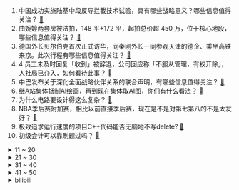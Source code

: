 1. 中国成功实施陆基中段反导拦截技术试验，具有哪些战略意义？哪些信息值得关注？ [:link:](https://www.zhihu.com/question/595651714)
2. 曲婉婷两套房被法拍，148 平+172 平，起拍总价超 450 万，位于核心地段，哪些信息值得关注？ [:link:](https://www.zhihu.com/question/595579031)
3. 德国外长贝尔伯克首次正式访华，同秦刚外长一同参观天津的德企、乘坐高铁来京。此次行程有哪些信息值得关注？ [:link:](https://www.zhihu.com/question/595565109)
4. 4 员工未及时回复「收到」被辞退，公司回应称「不服从管理，有权开除」，人社局已介入，如何看待此事？ [:link:](https://www.zhihu.com/question/595570920)
5. 中巴发布关于深化全面战略伙伴关系的联合声明，有哪些信息值得关注？ [:link:](https://www.zhihu.com/question/595659639)
6. 继A站集体抵制AI绘画，再到现在集体取AI图，你们有什么看法？ [:link:](https://www.zhihu.com/question/595580694)
7. 为什么电路要设计得这么复杂？ [:link:](https://www.zhihu.com/question/492885806)
8. NBA季后赛附加赛，相比以前直接季后赛，现在是不是对第七第八的不是太友好？ [:link:](https://www.zhihu.com/question/595083213)
9. 极致追求运行速度的项目C++代码能否无脑地不写delete? [:link:](https://www.zhihu.com/question/595253607)
10. 初级会计可以靠刷题过吗？ [:link:](https://www.zhihu.com/question/276820509)
<details>
<summary>11 ~ 20</summary>

11. 究竟是努力重要还是运气重要? [:link:](https://www.zhihu.com/question/595533091)
12. 如何看待日本一拉面店禁止在人员高峰时期边吃面边看手机，店长称「口感会变差、有损厨师尊严」？ [:link:](https://www.zhihu.com/question/594785284)
13. 作为东吴唯一有战略眼光的大战略家鲁肃，提出借地时为什么没有考虑到以后会刘备拖欠不还？ [:link:](https://www.zhihu.com/question/594913010)
14. CBA 季后赛上海男篮 108:104 江苏男篮，最后时刻江苏离奇失误被打 12:2，如何评价比赛？ [:link:](https://www.zhihu.com/question/595624248)
15. 涉嫌泄露机密文件，21 岁美国民警卫队队员被捕，他将面临哪些处罚？还有哪些信息值得关注？ [:link:](https://www.zhihu.com/question/595517739)
16. 为什么九成的手机品牌都消失了？未来的手机市场将是一种什么样的局面？ [:link:](https://www.zhihu.com/question/595591026)
17. 波兰政要称「若乌克兰战败，中国大陆或第二天就打台湾」，遭中方驳斥，如何评价这一言论？ [:link:](https://www.zhihu.com/question/595521347)
18. 谈了十年，今年28，青春都给他了，刚订婚两个月，有点没勇气分手，可以骂醒我吗? [:link:](https://www.zhihu.com/question/593281919)
19. 首位菲尔兹奖华人得主丘成桐表示，AI 取代人类的言论多是危言耸听，很多是为了融资，如何看待这一观点？ [:link:](https://www.zhihu.com/question/595528534)
20. 杭州出台落户新政，大专可直接落户，全面放开县域落户政策，杭州去年人口增超 17 万，哪些信息值得关注？ [:link:](https://www.zhihu.com/question/595457145)
</details>
<details>
<summary>21 ~ 30</summary>

21. 户外露营装备都有什么好东西推荐？ [:link:](https://www.zhihu.com/question/331094094)
22. 早上跑完步可以睡个回笼觉吗？还是直接去上班，哪个比较好？ [:link:](https://www.zhihu.com/question/594001005)
23. 融创中国停牌超一年后归来，两日累计跌超 60%，如何看待其市场前景？当前房地产业还面临哪些风险？ [:link:](https://www.zhihu.com/question/595541445)
24. 《最终幻想 16》25 分钟全新实机演示公开 ，你有哪些期待或者想说的？ [:link:](https://www.zhihu.com/question/595507377)
25. 翡翠为什么以绿为贵？ [:link:](https://www.zhihu.com/question/589229690)
26. 家里人遭遇过什么病痛让你最揪心？ [:link:](https://www.zhihu.com/question/586676694)
27. 宇宙中有哪些很美丽，很震撼，很神奇的现象？ [:link:](https://www.zhihu.com/question/396275076)
28. 在古代拿块小石头镀银后，能当银子去买东西吗？ [:link:](https://www.zhihu.com/question/589065183)
29. 如何评价《水浒传》中的高俅？ [:link:](https://www.zhihu.com/question/58624107)
30. 怎么突然发现意识中的古人头发都很多，古代男人都不掉发的吗？ [:link:](https://www.zhihu.com/question/595118134)
</details>
<details>
<summary>31 ~ 40</summary>

31. 银保监会称「以元宇宙、虚拟货币、数字藏品等为噱头的集资变种有所抬头」，哪些风险需要注意？该如何化解？ [:link:](https://www.zhihu.com/question/595577923)
32. 有哪些你小时候幻想过的智能生活脑洞，如今已经被科技家电实现？ [:link:](https://www.zhihu.com/question/595573447)
33. 有哪些诗句让你觉得是人间绝句? [:link:](https://www.zhihu.com/question/593751100)
34. 《名侦探柯南》按原作毛利兰应该怎么塑造，才能和灰原媲美？ [:link:](https://www.zhihu.com/question/594522500)
35. 为什么感觉天上的星星越来越少？ [:link:](https://www.zhihu.com/question/583596152)
36. 人到中年，该如何努力？ [:link:](https://www.zhihu.com/question/267633362)
37. 怎么看待鲁迅所说的人际“隔膜”？ [:link:](https://www.zhihu.com/question/506345924)
38. 有没有一些建议能让男生的气质更加清爽、干净，阳光？ [:link:](https://www.zhihu.com/question/594975025)
39. 哈兰德 45 球打破英超球员单赛季进球纪录，超越范尼萨拉赫，你认为哈兰德能达到什么样的高度？ [:link:](https://www.zhihu.com/question/595096544)
40. 目前国际上是否有一些较为先进的技术，可以减少沙尘天气的发生，或者减轻其对人类的影响？有哪些值得学习？ [:link:](https://www.zhihu.com/question/595438928)
</details>
<details>
<summary>41 ~ 50</summary>

41. 如何评价2023Mathorcup A题？ [:link:](https://www.zhihu.com/question/595289160)
42. 看过《长月烬明》的原著《黑月光拿稳 BE 剧本》的人真的会喜欢叶冰裳吗？ [:link:](https://www.zhihu.com/question/525937902)
43. 人类是不是自然界最适合慢跑的生物？ [:link:](https://www.zhihu.com/question/595503263)
44. 有没有现在想起来还会满眼笑意的事？ [:link:](https://www.zhihu.com/question/592716224)
45. 《原神》3.6 版本已更新，你的体验如何？ [:link:](https://www.zhihu.com/question/595118408)
46. 新手如何确定第一次练卧推需要的重量？ [:link:](https://www.zhihu.com/question/594214303)
47. 家里常见的家电，有哪些需要定期深度清洁？ [:link:](https://www.zhihu.com/question/593485928)
48. 开封值得去玩吗？ [:link:](https://www.zhihu.com/question/288306877)
49. 露营的乐趣是什么？ [:link:](https://www.zhihu.com/question/448161030)
50. 为什么手机比相机像素高那么多？但还有很多人选择相机？ [:link:](https://www.zhihu.com/question/594939637)
</details><details>
<summary>bilibili</summary>

1. YOASOBI アイドル(Idol) Official Music Video [:link:](//www.bilibili.com/video/BV17h411u7sb)
2. 你画你的我猜我的（4） [:link:](//www.bilibili.com/video/BV1Um4y1B724)
3. 祝贺我的朋友在美食领域成功进修！ [:link:](//www.bilibili.com/video/BV1kg4y1u7Jf)
4. “蒙哥马利”为啥会被苏军解救？【硬核狠人51】 [:link:](//www.bilibili.com/video/BV1Xo4y1n7yT)
5. 我的“没用”脚踏，真的帮到人了！ [:link:](//www.bilibili.com/video/BV1QL41127Pm)
6. 当外地人误入陕西碳水大集，这场面，直接傻眼了… [:link:](//www.bilibili.com/video/BV1vh411M7wU)
7. “中国作协只养一个人，那也该是史铁生”【寻找·史铁生】 [:link:](//www.bilibili.com/video/BV1pM411K7r8)
8. 这个山歌对唱是什么水平？ [:link:](//www.bilibili.com/video/BV1Yo4y1n76A)
9. 【IGN】《塞尔达传说 王国之泪》最终预告 [:link:](//www.bilibili.com/video/BV1Zh411M7P7)
10. 【阿正】华为MateXS2和PocketS折叠评测，5万次折叠会翻车吗？ [:link:](//www.bilibili.com/video/BV1Fs4y1K7hN)
<details>
<summary>11 ~ 20</summary>

11. 这都是啥啊???(5) [:link:](//www.bilibili.com/video/BV1No4y1H7mY)
12. 【原神须弥一条龙全收集】须弥3.6荒石苍漠/浮罗囿(成就数247)宝箱+神瞳+摩拉堆+净光翎/精准分类/路线规划/草之印获取途径/探索度/原神3.6 [:link:](//www.bilibili.com/video/BV1P24y1A7J4)
13. 当你的母亲突然决定养一只猫… [:link:](//www.bilibili.com/video/BV1ho4y187r9)
14. 傻子是怎么炼成的 [:link:](//www.bilibili.com/video/BV1AT411s7tf)
15. 挑战参加中国好声音！我看看怎么事儿 [:link:](//www.bilibili.com/video/BV1qm4y1m7iy)
16. 旺旺仙贝：40年了，配方终于被破解了 [:link:](//www.bilibili.com/video/BV1Ns4y127fF)
17. 挣大钱了，就不直播了？ [:link:](//www.bilibili.com/video/BV1U24y1w7zK)
18. 2023明日方舟嘉年华「幕后制作记录」 [:link:](//www.bilibili.com/video/BV1ph411u7Pa)
19. 当我在外面叫女友嫂子，她居然逐渐疯狂了起来！ [:link:](//www.bilibili.com/video/BV16L411f7mo)
20. 这流畅度堪称恐怖，日本神级定格动画《HIDARI 甚五郎》 [:link:](//www.bilibili.com/video/BV1Dv4y1H7oB)
</details>
<details>
<summary>21 ~ 30</summary>

21. “在肚中相逢” [:link:](//www.bilibili.com/video/BV1WN411w7Gh)
22. 【张杰】融合传统元素《身骑白马》纯享舞台 [:link:](//www.bilibili.com/video/BV1jc411p797)
23. 神级翻译：佛跳墙（God use VPN），承包我一天笑点… [:link:](//www.bilibili.com/video/BV1VM411K7U2)
24. 《圣诞快乐劳伦斯先生》天津道乐团演奏 [:link:](//www.bilibili.com/video/BV1mM4y117Mc)
25. 老师听完我的课前演讲，都疯了 [:link:](//www.bilibili.com/video/BV1cv4y1H7c3)
26. 首次挑战活章鱼！排名第一的韩国料理99元自助无限吃？【为毛这么鼎ep03-济州食堂】 [:link:](//www.bilibili.com/video/BV1PN411w7oS)
27. 骑行青海，即将前往无人区，荒原上找了个涵洞住下感觉不错 [:link:](//www.bilibili.com/video/BV1V24y1A7vC)
28. 蚊·香哪儿，全款拿下 [:link:](//www.bilibili.com/video/BV1y24y1w7kF)
29. 【原神】3.6沙漠宝箱+草神瞳+净光翎全收集（成就数247+2） [:link:](//www.bilibili.com/video/BV1xL411m7de)
30. 纸嫁衣 | 郑家大宅风情庭院，4月28日等你来！ [:link:](//www.bilibili.com/video/BV11h411M7mJ)
</details>
<details>
<summary>31 ~ 40</summary>

31. 一年减肥100斤！从吃到练，这个日剧全讲透了！ [:link:](//www.bilibili.com/video/BV1Fh411u73r)
32. 喝，长大了 [:link:](//www.bilibili.com/video/BV1Um4y1B761)
33. 新疆.艾力扎提抓饭 厨子探店¥124 [:link:](//www.bilibili.com/video/BV1vs4y1K7Ko)
34. 踏遍千山万水也要找到你#挑战#踏遍千山万水也要找到你 [:link:](//www.bilibili.com/video/BV1mh411g7o9)
35. 网友锐评明星拍照，点开前没想到这么好笑！【红毯高速慢镜头】 [:link:](//www.bilibili.com/video/BV1hc411p7Kf)
36. 你为什么总是觉得无聊？ [:link:](//www.bilibili.com/video/BV1RM4y117yB)
37. 【原神动画】种门咖啡厅！爆肝1000+张 [:link:](//www.bilibili.com/video/BV1qM4y1C7bd)
38. 这是一个很沉重的视频，有需求的可以喊我！ [:link:](//www.bilibili.com/video/BV1v24y1w7tH)
39. 重庆冲刺满分！！！！ [:link:](//www.bilibili.com/video/BV12M4y1C7wS)
40. SEVENTEEN 10th Mini Album 'FML' F*ck My Life : Life in a minute [:link:](//www.bilibili.com/video/BV1pa4y1N77i)
</details>
<details>
<summary>41 ~ 50</summary>

41. 谁敢相信这群e人是第一天见面 [:link:](//www.bilibili.com/video/BV1qM4y1C7ZL)
42. 送老爸一台帕拉梅拉 [:link:](//www.bilibili.com/video/BV1uh4y1W7Hu)
43. 【全明星】⚡Salt⚡ [:link:](//www.bilibili.com/video/BV1jT411W79u)
44. ๏ เ เ ค เ ๏ ๏ ๏ ๏ ๏ เ ค เ [:link:](//www.bilibili.com/video/BV1zN411w7EG)
45. 做了一个没有尽头的梦 [:link:](//www.bilibili.com/video/BV1Vm4y1m7mY)
46. 和老板同事相处的都很愉快！ [:link:](//www.bilibili.com/video/BV17k4y1e79L)
47. 看职场小白如何整顿女上司 [:link:](//www.bilibili.com/video/BV1ws4y1P7sJ)
48. 一口气看完2022韩剧《黑话律师》 [:link:](//www.bilibili.com/video/BV1jV4y1Z7J6)
49. 解除封印 [:link:](//www.bilibili.com/video/BV1zh411M7sh)
50. 这 就 是 仙 儿 ！ [:link:](//www.bilibili.com/video/BV13V4y1Z7U6)
</details>
<details>
<summary>51 ~ 60</summary>

51. 刘备惊魂时刻落水戏，我究竟是如何拍的？ [:link:](//www.bilibili.com/video/BV1ms4y1m7Ch)
52. “同志们，我们新中国再见！” [:link:](//www.bilibili.com/video/BV1va4y1N7aN)
53. 每天的放学时间就是我的巅峰时刻 [:link:](//www.bilibili.com/video/BV1Gv4y1H7gF)
54. 【花小烙】为什么我们身体会长出痔疮这种东西？ [:link:](//www.bilibili.com/video/BV1vX4y1r74x)
55. 【第五人格-五周年全角色群像曲】-故园萦梦 [:link:](//www.bilibili.com/video/BV1hj411c7Lm)
56. chatGPT大战缅北杀猪盘 [:link:](//www.bilibili.com/video/BV1ws4y1K7Nd)
57. 《原神》EP - 四时旋舞之熙 [:link:](//www.bilibili.com/video/BV1dh411g7a9)
58. 申鹤金曲《心如止水》 [:link:](//www.bilibili.com/video/BV1EN411w7XW)
59. 穿的很潮 可惜地铁安保不懂人心【没有说安保不好的意思，没有说地铁不好的意思，没有说穿一样长袜子的人不好的意思，没有说人心不好的意思，括号后面加的没有冒犯的意思】 [:link:](//www.bilibili.com/video/BV1Nm4y1m7sh)
60. 小黑子有完没完啊！ [:link:](//www.bilibili.com/video/BV1wM4y127WR)
</details>
<details>
<summary>61 ~ 70</summary>

61. 【原神x纳西妲】铃芽之旅 （草之王拯救与牺牲的故事） [:link:](//www.bilibili.com/video/BV1Jm4y1m7uw)
62. 捐了20万，我成了“诈骗犯” [:link:](//www.bilibili.com/video/BV1ea4y1N7JA)
63. 86岁爷爷挑战读私信day2 [:link:](//www.bilibili.com/video/BV19L41127BK)
64. 【海警执法员汪晓龙在与不法分子斗争中壮烈牺牲】 [:link:](//www.bilibili.com/video/BV1EN411w7qS)
65. 胖龙大战拉开帷幕！ [:link:](//www.bilibili.com/video/BV12X4y1r7nd)
66. 成本只需要4块钱的“穷鬼”拌饭 [:link:](//www.bilibili.com/video/BV1YL411m7En)
67. 卷死官方系列——草神单曲《须弥》 [:link:](//www.bilibili.com/video/BV1nh411M7S3)
68. 文案再度超神！延续火种！用所有的成长与知识，回家...【原神】 [:link:](//www.bilibili.com/video/BV1HV4y1Z7uE)
69. 误会了家人 [:link:](//www.bilibili.com/video/BV1km4y1m7Qw)
70. 小乔一下给我秒了，我没开玩笑 [:link:](//www.bilibili.com/video/BV1Ts4y1P7oQ)
</details>
<details>
<summary>71 ~ 80</summary>

71. 做猫嘛，开心最重要 [:link:](//www.bilibili.com/video/BV1bL41127a3)
72. 谈一谈孙国友治沙这件事 [:link:](//www.bilibili.com/video/BV1hV4y1S7Bf)
73. IVE最新回归曲Kitsch+I AM 首打歌舞台 [:link:](//www.bilibili.com/video/BV1jo4y187yi)
74. 抗日神剧男主推崇素食主义？号称吃素有助于打鬼子！我人傻了 [:link:](//www.bilibili.com/video/BV1nv4y1J7x9)
75. 求生大师李贺轩 [:link:](//www.bilibili.com/video/BV1D24y1w7xE)
76. 𝙃𝘼𝙋𝙋𝙔 瓜 [:link:](//www.bilibili.com/video/BV1om4y1m7ow)
77. 中国影史票房最高的日本动画？德不配位还是实至名归？ [:link:](//www.bilibili.com/video/BV14L411m79Z)
78. 【乐正绫原创曲】Break Out【2023官方生贺曲】 [:link:](//www.bilibili.com/video/BV1Rg4y1M7fD)
79. 谁说有痣不好看的！她摘下口罩，我在她脸上至少看到了三个明星像！ [:link:](//www.bilibili.com/video/BV1Lk4y1e7xG)
80. 神里绫华：我是将要迫近的风暴！ [:link:](//www.bilibili.com/video/BV1ZM4y1C7PW)
</details>
<details>
<summary>81 ~ 90</summary>

81. 太感人了！明明可以直接坑我，居然还送了一顿肉… [:link:](//www.bilibili.com/video/BV1vc411p7sc)
82. 六年后重听《one day》你更喜欢哪个版本? [:link:](//www.bilibili.com/video/BV16M4y1C7FD)
83. 关于我的副驾有一只神里绫华 [:link:](//www.bilibili.com/video/BV1Ws4y1K7Hw)
84. 咱爹的醉酒图鉴 [:link:](//www.bilibili.com/video/BV1qL411f7AL)
85. 亮剑，但是全女声配音 [:link:](//www.bilibili.com/video/BV1Va4y1N78J)
86. 当我的世界需要投票「选择玩法」!!？ [:link:](//www.bilibili.com/video/BV1CM4y1C7NM)
87. 芝士瀑布火鸡面太香了,吃多了多少有点腻,哈哈哈哈! [:link:](//www.bilibili.com/video/BV19M4y1C79y)
88. 学生的钱是真好赚呀...... [:link:](//www.bilibili.com/video/BV1rN411w7MV)
89. 医生出120遇到的都是什么狗血剧情？打120怎么沟通更有效？【医生聊天室】 [:link:](//www.bilibili.com/video/BV1ea4y1T7gP)
90. 【Luca Kaneshiro Cover】蜜月アン・ドゥ・トロワ (Honeymoon Un Deux Trois) [:link:](//www.bilibili.com/video/BV1rc411p7z4)
</details>
<details>
<summary>91 ~ 100</summary>

91. 猫德学院的优秀员工（下） [:link:](//www.bilibili.com/video/BV1BX4y1r7KP)
92. 谁想跟蓝莓一起打水仗？记得带水气球！ [:link:](//www.bilibili.com/video/BV16m4y1B7by)
93. 【城中村的哲学家】我格了房东阿姨的儿子 [:link:](//www.bilibili.com/video/BV1yM4y1C7Zo)
94. 我要买极氪X！ [:link:](//www.bilibili.com/video/BV1BM4y1C7Fh)
95. ’ 坏 蛋 ‘ [:link:](//www.bilibili.com/video/BV14L411f7zS)
96. RTX4070评测：迷你节能版3080 [:link:](//www.bilibili.com/video/BV1qX4y1r7J9)
97. 捡到一只没人要的小猫咪 [:link:](//www.bilibili.com/video/BV1As4y1278L)
98. 让死去的鳄鱼重获新生！ [:link:](//www.bilibili.com/video/BV1zv4y1J7B1)
99. 【洛天依X以闪亮之名】原创合作曲《灼》踏沙而来 [:link:](//www.bilibili.com/video/BV12m4y1m7bT)
100. 当我把《反方向的钟》旋律倒过来写成一首新歌《正方向的钟》，中国风拉满！ [:link:](//www.bilibili.com/video/BV1Ph411u7WA)
</details></details>